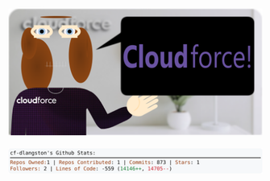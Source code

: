 <!-- 
Version 3.0.214
Built Sun Mar 02 2025 05:16:39 GMT+0000 (Coordinated Universal Time)
-->

<h1 align="center">
  <a href="https://github.com/dylanlangston/dylanlangston/tree/master/src" title="Click to View Source">
    <picture width="100%" alt="Dylan">
      <source media="(prefers-color-scheme: dark)" srcset="dylan-dark.svg?version=3.0.214">
      <img src="dylan-light.svg?version=3.0.214" alt="Dylan">
    </picture>
  </a>
</h1>

<div align="center">
  <picture width="100%" alt="Profile Info and Stats">
    <source media="(prefers-color-scheme: dark)" srcset="stats-dark.svg?version=3.0.214">
    <img src="stats-light.svg?version=3.0.214" alt="Profile Info and Stats">
  </picture>
</div>
